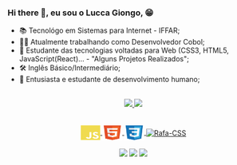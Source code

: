 ### Hi there 👋, eu sou o Lucca Giongo, 😁

- 📚 Tecnológo em Sistemas para Internet - IFFAR;
- 👨‍💻 Atualmente trabalhando como Desenvolvedor Cobol;
- 📘 Estudante das tecnologias voltadas para Web (CSS3, HTML5, JavaScript(React)... - "Alguns Projetos Realizados";
- 🛠️ Inglês Básico/Intermediário;
- 🙌 Entusiasta e estudante de desenvolvimento humano;

<br>
<div align="center">
  <a href="https://github.com/luccaGiongo">
  <img height="180em" src="https://github-readme-stats.vercel.app/api?username=luccaGiongo&show_icons=true&theme=dark&include_all_commits=true&count_private=true"/>
  <img height="180em" src="https://github-readme-stats.vercel.app/api/top-langs/?username=luccaGiongo&layout=compact&langs_count=7&theme=dark"/>
</div><br>

<div align="center">
<div style="display: inline_block"><br>
  <img align="center" alt="Js" height="30" width="40" src="https://raw.githubusercontent.com/devicons/devicon/master/icons/javascript/javascript-plain.svg">
  <img align="center" alt="Rafa-HTML" height="30" width="40" src="https://raw.githubusercontent.com/devicons/devicon/master/icons/html5/html5-original.svg">
  <img align="center" alt="Rafa-CSS" height="30" width="40" src="https://raw.githubusercontent.com/devicons/devicon/master/icons/css3/css3-original.svg">
  <img align="center" alt="Rafa-CSS" height="30" width="40" src="https://cdn.jsdelivr.net/gh/devicons/devicon/icons/vscode/vscode-original.svg" />    
</div>
</div>

<br>

<div align="center">
<div> 
  <a href="https://instagram.com/lucca_giongo" target="_blank"><img src="https://img.shields.io/badge/-Instagram-%23E4405F?style=for-the-badge&logo=instagram&logoColor=white" target="_blank"></a>
  <a href = "mailto:giongo.lucca@gmail.com"><img src="https://img.shields.io/badge/-Gmail-%23333?style=for-the-badge&logo=gmail&logoColor=white" target="_blank"></a>
  <a href="" target="_blank"><img src="https://img.shields.io/badge/-LinkedIn-%230077B5?style=for-the-badge&logo=linkedin&logoColor=white" target="_blank"></a> 
</div>
</div>



